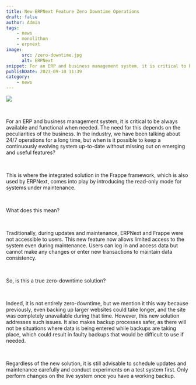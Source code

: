 ```yaml
---
title: New ERPNext Feature Zero Downtime Operations
draft: false
author: Admin
tags:
    - news
    - monolithon
    - erpnext
image:
      src: /zero-downtime.jpg
      alt: ERPNext
snippet: For an ERP and business management system, it is critical to be always available and functional when needed. The need for this depends on the peculiarities of the business.
publishDate: 2023-09-10 11:39
category:
    - news
---
```


<p><img src="/zero-downtime.jpg"></p><p><br></p><p>For an ERP and business management system, it is critical to be always available and functional when needed. The need for this depends on the peculiarities of the business. In the industry, we have been talking about 24/7 operations for a long time, but when is it possible to keep a continuously evolving system up-to-date without missing out on emerging and useful features?</p><p><br></p><p>This is where the integrated solution in the Frappe framework, which is also used by ERPNext, comes into play by introducing the read-only mode for systems under maintenance.</p><p><br></p><p>What does this mean?</p><p><br></p><p>Traditionally, during updates and maintenance, ERPNext and Frappe were not accessible to users. This new feature now allows limited access to the system even during maintenance. Users can log in and access data but cannot make any changes or enter new transactions to maintain data consistency.</p><p><br></p><p>So, is this a true zero-downtime solution?</p><p><br></p><p>Indeed, it is not entirely zero-downtime, but we mention it this way because previously, even backing up larger websites could take longer, and the site was completely unavailable during that time. However, this new solution addresses such issues. It also makes backup processes safer, as there will not be situations where data is being entered while backups are taking place, which could result in faulty backups that would be difficult to use if needed.</p><p><br></p><p>Regardless of the new solution, it is still advisable to schedule updates and maintenance carefully and conduct experiments on a test system first. Only perform changes on the live system once you have a working backup.</p>



